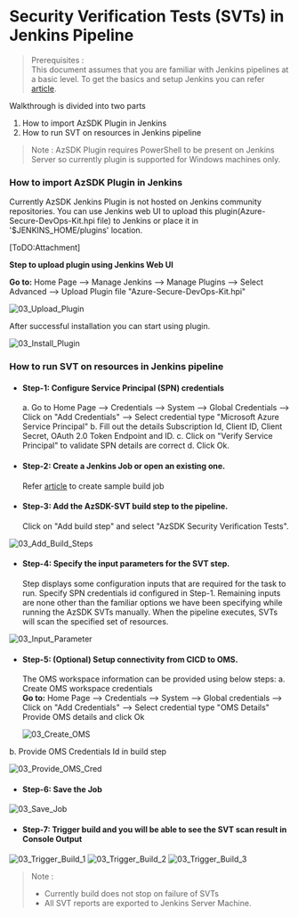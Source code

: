 # Security Verification Tests (SVTs) in Jenkins Pipeline
> Prerequisites :  
> This document assumes that you are familiar with Jenkins pipelines at a basic level. To get the basics and setup Jenkins you can refer [article](https://jenkins.io/doc/).
	
Walkthrough is divided into two parts
1. How to import AzSDK Plugin in Jenkins
2. How to run SVT on resources in Jenkins pipeline
	
> Note : AzSDK Plugin requires PowerShell to be present on Jenkins Server so currently plugin is supported for Windows machines only.
> 	

### How to import AzSDK Plugin in Jenkins
	
Currently AzSDK Jenkins Plugin is not hosted on Jenkins community repositories. You can use Jenkins web UI to upload this plugin(Azure-Secure-DevOps-Kit.hpi file) to Jenkins or place it in '$JENKINS_HOME/plugins' location.
	
[ToDO:Attachment]
	
**Step to upload plugin using Jenkins Web UI**
	
   **Go to:** Home Page --> Manage Jenkins --> Manage Plugins -->  Select Advanced --> Upload Plugin file "Azure-Secure-DevOps-Kit.hpi"


![03_Upload_Plugin](../Images/03_Upload_Plugin.png)  

After successful installation you can start using plugin.  
 
![03_Install_Plugin](../Images/03_Install_Plugin.png)
### How to run SVT on resources in Jenkins pipeline
	
- #### Step-1: Configure Service Principal (SPN) credentials
    a. Go to Home Page -->  Credentials --> System --> Global Credentials  --> Click on "Add Credentials" --> Select credential type "Microsoft Azure Service Principal"
    b. Fill out the details Subscription Id, Client ID, Client	Secret, OAuth 2.0 Token Endpoint and ID.
    c. Click on "Verify Service Principal" to validate SPN details are correct 
    d. Click Ok.
	
	
- #### Step-2: Create a Jenkins Job or open an existing one.
		
	Refer [article](https://www.tutorialspoint.com/jenkins/jenkins_setup_build_jobs.htm) to create sample build job
	
- #### Step-3: Add the AzSDK-SVT build step to the pipeline.
	
	 Click on  "Add build step" and select "AzSDK Security Verification Tests".

 
![03_Add_Build_Steps](../Images/03_Add_Build_Steps.png)  

- #### Step-4: Specify the input parameters for the SVT step.
	Step displays some configuration inputs that are required for the task to run. Specify SPN credentials id configured in Step-1. Remaining inputs are none other than the familiar options we have been specifying while running the AzSDK SVTs manually. When the pipeline executes, SVTs will scan the specified set of resources.  
 
![03_Input_Parameter](../Images/03_Input_Parameter.png)	
- #### Step-5: (Optional) Setup connectivity from CICD to OMS.
	The OMS workspace information can be provided using below steps:
	 a.  Create OMS workspace credentials  
		**Go to:** Home Page -->  Credentials --> System --> Global credentials  --> Click on "Add Credentials" --> Select credential type "OMS Details"  
		Provide OMS details and click Ok
		
   
  ![03_Create_OMS](../Images/03_Create_OMS.png)  

b.  Provide OMS Credentials Id in build step  

![03_Provide_OMS_Cred](../Images/03_Provide_OMS_Cred.png)	
- #### Step-6: Save the Job 

![03_Save_Job](../Images/03_Save_Job.png)
- #### Step-7: Trigger build and you will be able to see the SVT scan result in Console Output
	
	
 
 
 
![03_Trigger_Build_1](../Images/03_Trigger_Build_1.png)	
![03_Trigger_Build_2](../Images/03_Trigger_Build_2.png)	
![03_Trigger_Build_3](../Images/03_Trigger_Build_3.png)	
> 	Note :
> 	- Currently build does not stop on failure of SVTs 
> 	- All SVT reports are exported to Jenkins Server Machine.
